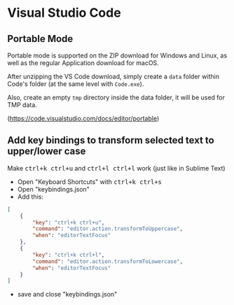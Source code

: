 # Visual Studio Code

## Portable Mode

Portable mode is supported on the ZIP download for Windows and Linux, as well as the regular Application download for macOS.

After unzipping the VS Code download, simply create a `data` folder within Code's folder (at the same level with `Code.exe`).

Also, create an empty `tmp` directory inside the data folder, it will be used for TMP data.

(https://code.visualstudio.com/docs/editor/portable)

## Add key bindings to transform selected text to upper/lower case

Make <kbd>ctrl+k ctrl+u</kbd> and <kbd>ctrl+l ctrl+l</kbd> work (just like in Sublime Text)

* Open "Keyboard Shortcuts" with <kbd>ctrl+k ctrl+s</kbd>
* Open "keybindings.json"
* Add this:

```json
[
    {
        "key": "ctrl+k ctrl+u",
        "command": "editor.action.transformToUppercase",
        "when": "editorTextFocus"
    },
    {
        "key": "ctrl+k ctrl+l",
        "command": "editor.action.transformToLowercase",
        "when": "editorTextFocus"
    }
]
```

* save and close "keybindings.json"

